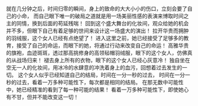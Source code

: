 就在几分钟之后，时间归零的瞬间，身上的致命的大大小小的伤口，立刻会要了自己的小命，
而自己眼下唯一的破局之道就是用一场美丽性感的表演来博取时间之主的同情，换到后面的苟延残喘！
回到这个盛大舞台的化妆间，观众给她的机会并不多，但眼下自己有着足够的世间来设计这一场盛大的演出！
拉开华贵而拥肿的羽绒服，这个女人已经有点绝望了！
进入这里之前，她已经接受了足够多的教育，接受了自己的命运，而眼下的她，将通过行动来改变自己的命运！
高雅华贵的旗袍，血迹斑斑，透过那高挑修身的高领毡帽羽绒服，眼下的这个女人，仿佛真的从战场归来！
褪去身上所有的衣物，眼下的这个女人已经心灰意冷！
独自坐在空无一人的化妆间，用冰冷的水肆意的冲洗着身上的血污，回想着过去发生的一切。
这个女人似乎已经知道自己的结局，时间在一分一秒的过去，
时间在一分一秒的过去，看着一万多种可能性下，每次都是相同的结局。
在那无数中可能性中，她已经精准的看到了每一种可能的结果！
看着一万多种可能性下，即使她心有不甘，但并不能改变这一切！